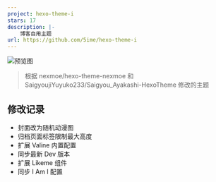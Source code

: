 ```yaml
---
project: hexo-theme-i
stars: 17
description: |-
    博客自用主题
url: https://github.com/5ime/hexo-theme-i
---
```



![预览图](cover.png)

> 根据 nexmoe/hexo-theme-nexmoe 和 SaigyoujiYuyuko233/Saigyou_Ayakashi-HexoTheme 修改的主题

## 修改记录

- 封面改为随机动漫图
- 归档页面标签限制最大高度
- 扩展 Valine 内置配置
- 同步最新 Dev 版本
- 扩展 Likeme 组件
- 同步 I Am I 配置

